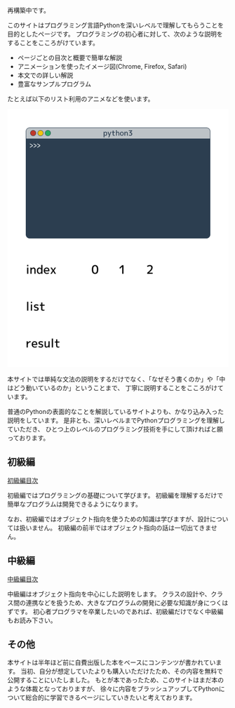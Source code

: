 再構築中です。

このサイトはプログラミング言語Pythonを深いレベルで理解してもらうことを目的としたページです。
プログラミングの初心者に対して、次のような説明をすることをこころがけています。

* ページごとの目次と概要で簡単な解説
* アニメーションを使ったイメージ図(Chrome, Firefox, Safari)
* 本文での詳しい解説
* 豊富なサンプルプログラム

たとえば以下のリスト利用のアニメなどを使います。

![image](./index_image/01.png)

本サイトでは単純な文法の説明をするだけでなく、「なぜそう書くのか」や「中はどう動いているのか」ということまで、
丁寧に説明することをこころがけています。

普通のPythonの表面的なことを解説しているサイトよりも、かなり込み入った説明をしています。
是非とも、深いレベルまでPythonプログラミングを理解していただき、
ひとつ上のレベルのプログラミング技術を手にして頂ければと願っております。

## 初級編

[初級編目次](./002.html)

初級編ではプログラミングの基礎について学びます。
初級編を理解するだけで簡単なプログラムは開発できるようになります。

なお、初級編ではオブジェクト指向を使うための知識は学びますが、設計については扱いません。
初級編の前半ではオブジェクト指向の話は一切出てきません。

## 中級編

[中級編目次](./102.html)

中級編はオブジェクト指向を中心にした説明をします。
クラスの設計や、クラス間の連携などを扱うため、大きなプログラムの開発に必要な知識が身につくはずです。
初心者プログラマを卒業したいのであれば、初級編だけでなく中級編もお読み下さい。

## その他

本サイトは半年ほど前に自費出版した本をベースにコンテンツが書かれています。
当初、自分が想定していたよりも購入いただけたため、その内容を無料で公開することにいたしました。
もとが本であったため、このサイトはまだ本のような体裁となっておりますが、
徐々に内容をブラッシュアップしてPythonについて総合的に学習できるページにしていきたいと考えております。
